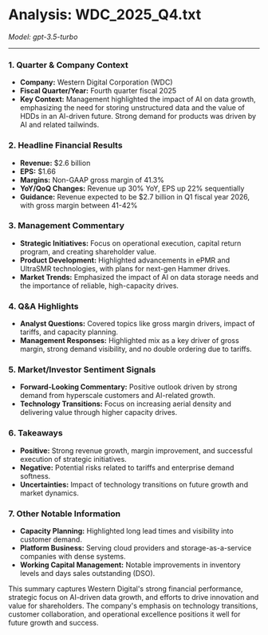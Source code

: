 # Analysis: WDC_2025_Q4.txt

*Model: gpt-3.5-turbo*

---

### 1. Quarter & Company Context
- **Company:** Western Digital Corporation (WDC)
- **Fiscal Quarter/Year:** Fourth quarter fiscal 2025
- **Key Context:** Management highlighted the impact of AI on data growth, emphasizing the need for storing unstructured data and the value of HDDs in an AI-driven future. Strong demand for products was driven by AI and related tailwinds.

### 2. Headline Financial Results
- **Revenue:** $2.6 billion
- **EPS:** $1.66
- **Margins:** Non-GAAP gross margin of 41.3%
- **YoY/QoQ Changes:** Revenue up 30% YoY, EPS up 22% sequentially
- **Guidance:** Revenue expected to be $2.7 billion in Q1 fiscal year 2026, with gross margin between 41-42%

### 3. Management Commentary
- **Strategic Initiatives:** Focus on operational execution, capital return program, and creating shareholder value.
- **Product Development:** Highlighted advancements in ePMR and UltraSMR technologies, with plans for next-gen Hammer drives.
- **Market Trends:** Emphasized the impact of AI on data storage needs and the importance of reliable, high-capacity drives.

### 4. Q&A Highlights
- **Analyst Questions:** Covered topics like gross margin drivers, impact of tariffs, and capacity planning.
- **Management Responses:** Highlighted mix as a key driver of gross margin, strong demand visibility, and no double ordering due to tariffs.

### 5. Market/Investor Sentiment Signals
- **Forward-Looking Commentary:** Positive outlook driven by strong demand from hyperscale customers and AI-related growth.
- **Technology Transitions:** Focus on increasing aerial density and delivering value through higher capacity drives.

### 6. Takeaways
- **Positive:** Strong revenue growth, margin improvement, and successful execution of strategic initiatives.
- **Negative:** Potential risks related to tariffs and enterprise demand softness.
- **Uncertainties:** Impact of technology transitions on future growth and market dynamics.

### 7. Other Notable Information
- **Capacity Planning:** Highlighted long lead times and visibility into customer demand.
- **Platform Business:** Serving cloud providers and storage-as-a-service companies with dense systems.
- **Working Capital Management:** Notable improvements in inventory levels and days sales outstanding (DSO).

This summary captures Western Digital's strong financial performance, strategic focus on AI-driven data growth, and efforts to drive innovation and value for shareholders. The company's emphasis on technology transitions, customer collaboration, and operational excellence positions it well for future growth and success.
